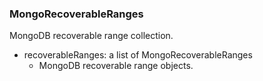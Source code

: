 ### MongoRecoverableRanges
MongoDB recoverable range collection.

- recoverableRanges: a list of MongoRecoverableRanges
  - MongoDB recoverable range objects.

